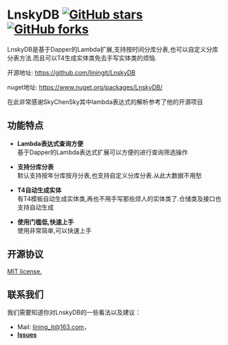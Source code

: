 # LnskyDB  [![GitHub stars](https://img.shields.io/github/stars/liningit/LnskyDB.svg?style=social&label=Star&)](https://github.com/liningit/LnskyDB/stargazers) [![GitHub forks](https://img.shields.io/github/forks/liningit/LnskyDB.svg?style=social&label=Fork&)](https://github.com/liningit/LnskyDB/fork)

LnskyDB是基于Dapper的Lambda扩展,支持按时间分库分表,也可以自定义分库分表方法.而且可以T4生成实体类免去手写实体类的烦恼.

开源地址: https://github.com/liningit/LnskyDB

nuget地址: https://www.nuget.org/packages/LnskyDB/

在此非常感谢SkyChenSky其中lambda表达式的解析参考了他的开源项目

## 功能特点
- **Lambda表达式查询方便**<br>
  基于Dapper的Lambda表达式扩展可以方便的进行查询筛选操作

- **支持分库分表**<br>
  默认支持按年分库按月分表,也支持自定义分库分表.从此大数据不用愁

- **T4自动生成实体**<br>
  有T4模板自动生成实体类,再也不用手写那些烦人的实体类了.仓储类及接口也支持自动生成

- **使用门槛低,快速上手**<br>
  使用非常简单,可以快速上手

## 开源协议
[MIT license.](/LICENSE)

## 联系我们

我们需要知道你对LnskyDB的一些看法以及建议：

- Mail: lining_it@163.com，
- [**Issues**](https://github.com/liningit/LnskyDB/issues)
